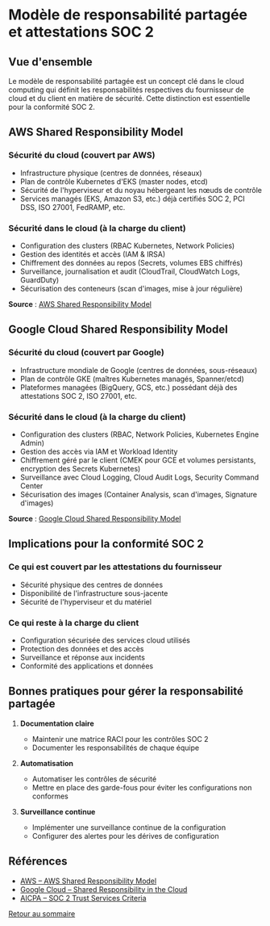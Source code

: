 # Modèle de responsabilité partagée et attestations SOC 2

## Vue d'ensemble

Le modèle de responsabilité partagée est un concept clé dans le cloud computing qui définit les responsabilités respectives du fournisseur de cloud et du client en matière de sécurité. Cette distinction est essentielle pour la conformité SOC 2.

## AWS Shared Responsibility Model

### Sécurité du cloud (couvert par AWS)
- Infrastructure physique (centres de données, réseaux)
- Plan de contrôle Kubernetes d'EKS (master nodes, etcd)
- Sécurité de l'hyperviseur et du noyau hébergeant les nœuds de contrôle
- Services managés (EKS, Amazon S3, etc.) déjà certifiés SOC 2, PCI DSS, ISO 27001, FedRAMP, etc.

### Sécurité dans le cloud (à la charge du client)
- Configuration des clusters (RBAC Kubernetes, Network Policies)
- Gestion des identités et accès (IAM & IRSA)
- Chiffrement des données au repos (Secrets, volumes EBS chiffrés)
- Surveillance, journalisation et audit (CloudTrail, CloudWatch Logs, GuardDuty)
- Sécurisation des conteneurs (scan d'images, mise à jour régulière)

**Source** : [AWS Shared Responsibility Model](https://aws.amazon.com/compliance/shared-responsibility-model/)

## Google Cloud Shared Responsibility Model

### Sécurité du cloud (couvert par Google)
- Infrastructure mondiale de Google (centres de données, sous-réseaux)
- Plan de contrôle GKE (maîtres Kubernetes managés, Spanner/etcd)
- Plateformes managées (BigQuery, GCS, etc.) possédant déjà des attestations SOC 2, ISO 27001, etc.

### Sécurité dans le cloud (à la charge du client)
- Configuration des clusters (RBAC, Network Policies, Kubernetes Engine Admin)
- Gestion des accès via IAM et Workload Identity
- Chiffrement géré par le client (CMEK pour GCE et volumes persistants, encryption des Secrets Kubernetes)
- Surveillance avec Cloud Logging, Cloud Audit Logs, Security Command Center
- Sécurisation des images (Container Analysis, scan d'images, Signature d'images)

**Source** : [Google Cloud Shared Responsibility Model](https://cloud.google.com/security/shared-responsibility)

## Implications pour la conformité SOC 2

### Ce qui est couvert par les attestations du fournisseur
- Sécurité physique des centres de données
- Disponibilité de l'infrastructure sous-jacente
- Sécurité de l'hyperviseur et du matériel

### Ce qui reste à la charge du client
- Configuration sécurisée des services cloud utilisés
- Protection des données et des accès
- Surveillance et réponse aux incidents
- Conformité des applications et données

## Bonnes pratiques pour gérer la responsabilité partagée

1. **Documentation claire**
   - Maintenir une matrice RACI pour les contrôles SOC 2
   - Documenter les responsabilités de chaque équipe

2. **Automatisation**
   - Automatiser les contrôles de sécurité
   - Mettre en place des garde-fous pour éviter les configurations non conformes

3. **Surveillance continue**
   - Implémenter une surveillance continue de la configuration
   - Configurer des alertes pour les dérives de configuration

## Références
- [AWS – AWS Shared Responsibility Model](https://aws.amazon.com/compliance/shared-responsibility-model/)
- [Google Cloud – Shared Responsibility in the Cloud](https://cloud.google.com/security/shared-responsibility)
- [AICPA – SOC 2 Trust Services Criteria](https://www.aicpa.org/interestareas/frc/assuranceadvisoryservices/aicpasoc2report.html)

[Retour au sommaire](../../README.md)
